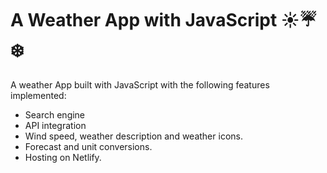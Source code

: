 # A Weather App with JavaScript :sunny::umbrella::snowflake:

A weather App built with JavaScript with the following features implemented:

* Search engine
* API integration
* Wind speed, weather description and weather icons.
* Forecast and unit conversions.
* Hosting on Netlify.


